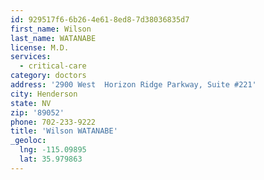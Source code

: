 ```yaml
---
id: 929517f6-6b26-4e61-8ed8-7d38036835d7
first_name: Wilson
last_name: WATANABE
license: M.D.
services:
  - critical-care
category: doctors
address: '2900 West  Horizon Ridge Parkway, Suite #221'
city: Henderson
state: NV
zip: '89052'
phone: 702-233-9222
title: 'Wilson WATANABE'
_geoloc:
  lng: -115.09895
  lat: 35.979863
---
```

